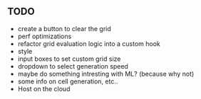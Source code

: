 ## TODO

- create a button to clear the grid
- perf optimizations
- refactor grid evaluation logic into a custom hook
- style
- input boxes to set custom grid size
- dropdown to select generation speed
- maybe do something intresting with ML? (because why not)
- some info on cell generation, etc..
- Host on the cloud
